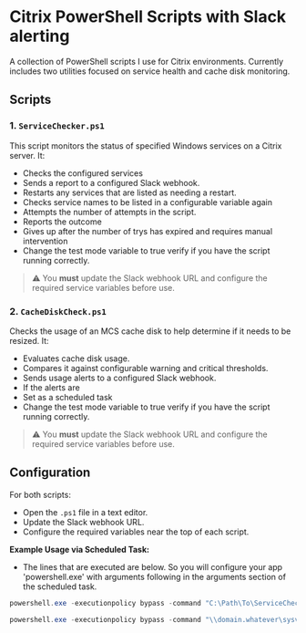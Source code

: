 # Citrix PowerShell Scripts with Slack alerting

A collection of PowerShell scripts I use for Citrix environments. Currently includes two utilities focused on service health and cache disk monitoring.

## Scripts

### 1. `ServiceChecker.ps1`

This script monitors the status of specified Windows services on a Citrix server. It:

- Checks the configured services
- Sends a report to a configured Slack webhook.
- Restarts any services that are listed as needing a restart.
- Checks service names to be listed in a configurable variable again
- Attempts the number of attempts in the script.
- Reports the outcome
- Gives up after the number of trys has expired and requires manual intervention
- Change the test mode variable to true verify if you have the script running correctly. 

> ⚠️ You **must** update the Slack webhook URL and configure the required service variables before use.

### 2. `CacheDiskCheck.ps1`

Checks the usage of an MCS cache disk to help determine if it needs to be resized. It:

- Evaluates cache disk usage.
- Compares it against configurable warning and critical thresholds.
- Sends usage alerts to a configured Slack webhook.
- If the alerts are
- Set as a scheduled task
- Change the test mode variable to true verify if you have the script running correctly. 

> ⚠️ You **must** update the Slack webhook URL and configure the required service variables before use.

## Configuration

For both scripts:

- Open the `.ps1` file in a text editor.
- Update the Slack webhook URL.
- Configure the required variables near the top of each script.


**Example Usage via Scheduled Task:**
- The lines that are executed are below. So you will configure your app 'powershell.exe' with arguments following in the arguments section of the scheduled task.

```powershell
powershell.exe -executionpolicy bypass -command "C:\Path\To\ServiceChecker.ps1"

```
```powershell 
powershell.exe -executionpolicy bypass -command "\\domain.whatever\sysvol\scripts\ServiceChecker.ps1"
```


